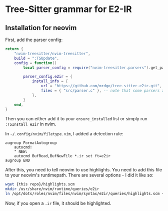 # Tree-Sitter grammar for E2-IR

## Installation for neovim

First, add the parser config:
```lua
return {
	"nvim-treesitter/nvim-treesitter",
	build = ":TSUpdate",
	config = function()
		local parser_config = require("nvim-treesitter.parsers").get_parser_configs()

		parser_config.e2ir = {
			install_info = {
				url = "https://github.com/mrdgo/tree-sitter-e2ir.git", -- local path or git repo
				files = { "src/parser.c" }, -- note that some parsers also require src/scanner.c or src/scanner.cc
			},
		}
	end,
}
```

Then you can either add it to your `ensure_installed` list or simply run `:TSInstall e2ir` in nvim.

In `~/.config/nvim/filetype.vim`, I added a detection rule:

```vim
augroup FormatAutogroup
    autocmd!
    " NEW:
    autocmd BufRead,BufNewFile *.ir set ft=e2ir
augroup END
```

After this, you need to tell neovim to use highlights.
You need to add this file to your neovim's runtimepath.
There are several options - I did it like so:

```sh
wget {this repo}/highlights.scm
mkdir /usr/share/nvim/runtime/queries/e2ir
ln /opt/dots/roles/nvim/files/nvim/syntax/e2ir/queries/highlights.scm {this repo}/highlights.scm
```

Now, if you open a `.ir` file, it should be highlighted.
